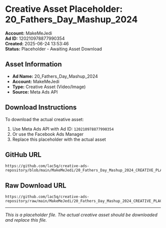 # Creative Asset Placeholder: 20_Fathers_Day_Mashup_2024

**Account:** MakeMeJedi  
**Ad ID:** 120210978877990354  
**Created:** 2025-06-24 13:53:46  
**Status:** Placeholder - Awaiting Asset Download

## Asset Information
- **Ad Name:** 20_Fathers_Day_Mashup_2024
- **Account:** MakeMeJedi
- **Type:** Creative Asset (Video/Image)
- **Source:** Meta Ads API

## Download Instructions
To download the actual creative asset:

1. Use Meta Ads API with Ad ID: `120210978877990354`
2. Or use the Facebook Ads Manager
3. Replace this placeholder with the actual asset

## GitHub URL
```
https://github.com/lac5q/creative-ads-repository/blob/main/MakeMeJedi/20_Fathers_Day_Mashup_2024_CREATIVE_PLACEHOLDER.md
```

## Raw Download URL
```
https://github.com/lac5q/creative-ads-repository/raw/main/MakeMeJedi/20_Fathers_Day_Mashup_2024_CREATIVE_PLACEHOLDER.md
```

---
*This is a placeholder file. The actual creative asset should be downloaded and replace this file.*
